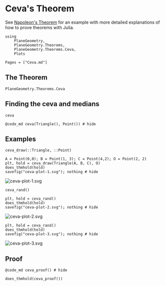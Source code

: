 # Ceva's Theorem

See [Napoleon's Theorem](Napoleon.md) for an example with more detailed explanations of how to prove
theorems with Julia.

```@setup 1
using 
    PlaneGeometry, 
    PlaneGeometry.Theorems, 
    PlaneGeometry.Theorems.Ceva,
    Plots
```

```@contents
Pages = ["Ceva.md"]
```

## The Theorem

```@docs
PlaneGeometry.Theorems.Ceva
```

## Finding the ceva and medians

```@docs
ceva
```
```@example 1
@code_md ceva(Triangle(), Point()) # hide
```

## Examples

```@docs
ceva_draw(::Triangle, ::Point)
```

```@example 1
A = Point(0,0); B = Point(1, 3); C = Point(4,2); O = Point(2, 2)
plt, hold = ceva_draw(Triangle(A, B, C), O)
does_thmhold(hold)
savefig("ceva-plot-1.svg"); nothing # hide
```

![ceva-plot-1.svg](ceva-plot-1.svg)

```@docs
ceva_rand()
```

```@example 1
plt, hold = ceva_rand()
does_thmhold(hold)
savefig("ceva-plot-2.svg"); nothing # hide
```
![ceva-plot-2.svg](ceva-plot-2.svg)

```@example 1
plt, hold = ceva_rand()
does_thmhold(hold)
savefig("ceva-plot-3.svg"); nothing # hide
```
![ceva-plot-3.svg](ceva-plot-3.svg)

## Proof

```@example 1
@code_md ceva_proof() # hide
```

```@example 1
does_thmhold(ceva_proof())
```
